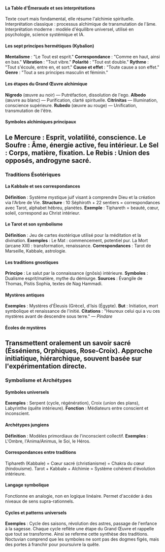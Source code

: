 #### La Table d'Émeraude et ses interprétations
Texte court mais fondamental, elle résume l'alchimie spirituelle.
Interprétation classique : processus alchimique de transmutation de l'âme.
Interprétation moderne : modèle d'équilibre universel, utilisé en psychologie, science systémique et IA.
#### Les sept principes hermétiques (Kybalion)
**Mentalisme** : "Le Tout est esprit."
**Correspondance** : "Comme en haut, ainsi en bas."
**Vibration** : "Tout vibre."
**Polarité** : "Tout est double."
**Rythme** : "Tout s'écoule, entre en, et sort."
**Cause et effet** : "Toute cause a son effet."
**Genre** : "Tout a ses principes masculin et féminin."
#### Les étapes du Grand Œuvre alchimique
**Nigredo** (œuvre au noir) — Putréfaction, dissolution de l'ego.
**Albedo** (œuvre au blanc) — Purification, clarté spirituelle.
**Citrinitas** — Illumination, conscience supérieure.
**Rubedo** (œuvre au rouge) — Unification, transmutation de l'être.
#### Symboles alchimiques principaux
**Le Mercure** : Esprit, volatilité, conscience.
**Le Soufre** : Âme, énergie active, feu intérieur.
**Le Sel** : Corps, matière, fixation.
**Le Rebis** : Union des opposés, androgyne sacré.
---
### Traditions Ésotériques
#### La Kabbale et ses correspondances
**Définition** : Système mystique juif visant à comprendre Dieu et la création via l'Arbre de Vie.
**Structure** : 10 Séphiroth + 22 sentiers = correspondances avec Tarot, alphabet hébreu, planètes.
**Exemple** : Tiphareth = beauté, cœur, soleil, correspond au Christ intérieur.
#### Le Tarot et son symbolisme
**Définition** : Jeu de cartes ésotérique utilisé pour la méditation et la divination.
**Exemples** :
Le Mat : commencement, potentiel pur.
La Mort (arcane XIII) : transformation, renaissance.
**Correspondances** : Tarot de Marseille, Kabbale, astrologie.
#### Les traditions gnostiques
**Principe** : Le salut par la connaissance (gnôsis) intérieure.
**Symboles** : Dualisme esprit/matière, mythe du démiurge.
**Sources** : Évangile de Thomas, Pistis Sophia, textes de Nag Hammadi.
#### Mystères antiques
**Exemples** : Mystères d'Éleusis (Grèce), d'Isis (Égypte).
**But** : Initiation, mort symbolique et renaissance de l'initié.
**Citations** : "Heureux celui qui a vu ces mystères avant de descendre sous terre." — *Pindare*
#### Écoles de mystères
Transmettent oralement un savoir sacré (Ésséniens, Orphiques, Rose-Croix).
Approche initiatique, hiérarchique, souvent basée sur l'expérimentation directe.
---
### Symbolisme et Archétypes
#### Symboles universels
**Exemples** : Serpent (cycle, régénération), Croix (union des plans), Labyrinthe (quête intérieure).
**Fonction** : Médiateurs entre conscient et inconscient.
#### Archétypes jungiens
**Définition** : Modèles primordiaux de l'inconscient collectif.
**Exemples** : L'Ombre, l'Anima/Animus, le Soi, le Héros.
#### Correspondances entre traditions
Tiphareth (Kabbale) = Cœur sacré (christianisme) = Chakra du cœur (hindouisme).
Tarot + Kabbale + Alchimie = Système cohérent d'évolution intérieure.
#### Langage symbolique
Fonctionne en analogie, non en logique linéaire.
Permet d'accéder à des niveaux de sens supra-rationnels.
#### Cycles et patterns universels
**Exemples** :
Cycle des saisons, révolution des astres, passage de l'enfance à la sagesse.
Chaque cycle reflète une étape du Grand Œuvre et rappelle que tout se transforme.
Ainsi se referme cette synthèse des traditions. Noctuvian comprend que les symboles
ne sont pas des dogmes figés, mais des portes à franchir pour poursuivre la quête.
